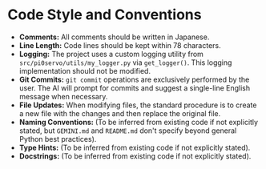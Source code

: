 # Code Style and Conventions

- **Comments:** All comments should be written in Japanese.
- **Line Length:** Code lines should be kept within 78 characters.
- **Logging:** The project uses a custom logging utility from `src/pi0servo/utils/my_logger.py` via `get_logger()`. This logging implementation should not be modified.
- **Git Commits:** `git commit` operations are exclusively performed by the user. The AI will prompt for commits and suggest a single-line English message when necessary.
- **File Updates:** When modifying files, the standard procedure is to create a new file with the changes and then replace the original file.
- **Naming Conventions:** (To be inferred from existing code if not explicitly stated, but `GEMINI.md` and `README.md` don't specify beyond general Python best practices).
- **Type Hints:** (To be inferred from existing code if not explicitly stated).
- **Docstrings:** (To be inferred from existing code if not explicitly stated).